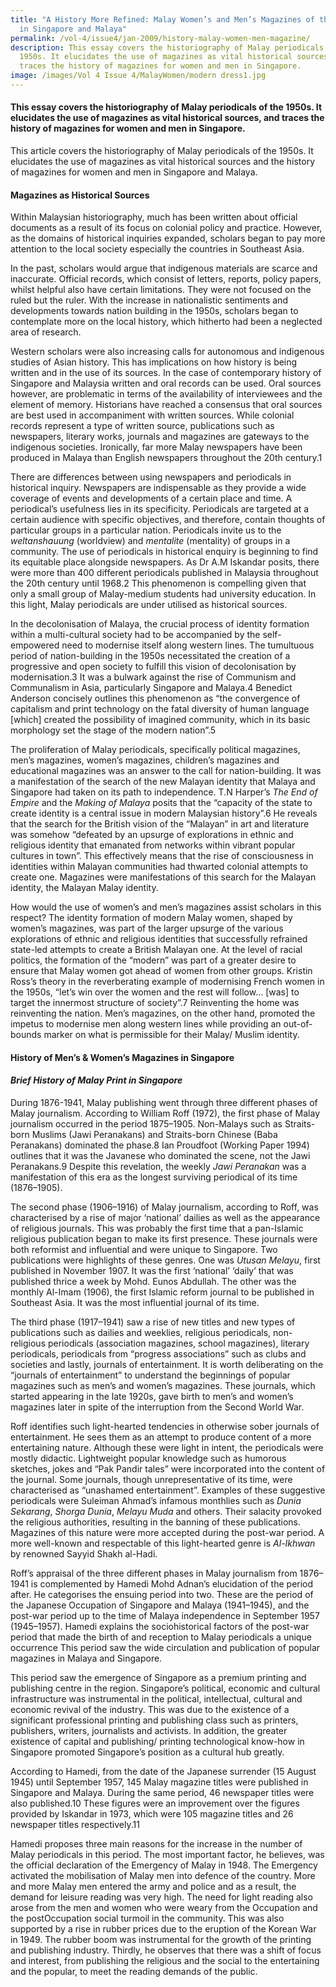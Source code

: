 ```yaml
---
title: "A History More Refined: Malay Women’s and Men’s Magazines of the 1950s
  in Singapore and Malaya"
permalink: /vol-4/issue4/jan-2009/history-malay-women-men-magazine/
description: This essay covers the historiography of Malay periodicals of the
  1950s. It elucidates the use of magazines as vital historical sources, and
  traces the history of magazines for women and men in Singapore.
image: /images/Vol 4 Issue 4/MalayWomen/modern dress1.jpg
---
```

####  This essay covers the historiography of Malay periodicals of the 1950s. It elucidates the use of magazines as vital historical sources, and traces the history of magazines for women and men in Singapore.

This article covers the historiography of Malay periodicals of the 1950s. It elucidates the use of magazines as vital historical sources and the history of magazines for women and men in Singapore and Malaya.

#### **Magazines as Historical Sources**

Within Malaysian historiography, much has been written about official documents as a result of its focus on colonial policy and practice. However, as the domains of historical inquiries expanded, scholars began to pay more attention to the local society especially the countries in Southeast Asia.

In the past, scholars would argue that indigenous materials are scarce and inaccurate. Official records, which consist of letters, reports, policy papers, whilst helpful also have certain limitations. They were not focused on the ruled but the ruler. With the increase in nationalistic sentiments and developments towards nation building in the 1950s, scholars began to contemplate more on the local history, which hitherto had been a neglected area of research.

Western scholars were also increasing calls for autonomous and indigenous studies of Asian history. This has implications on how history is being written and in the use of its sources. In the case of contemporary history of Singapore and Malaysia written and oral records can be used. Oral sources however, are problematic in terms of the availability of interviewees and the element of memory. Historians have reached a consensus that oral sources are best used in accompaniment with written sources. While colonial records represent a type of written source, publications such as newspapers, literary works, journals and magazines are gateways to the indigenous societies. Ironically, far more Malay newspapers have been produced in Malaya than English newspapers throughout the 20th century.1 

There are differences between using newspapers and periodicals in historical inquiry. Newspapers are indispensable as they provide a wide coverage of events and developments of a certain place and time. A periodical’s usefulness lies in its specificity. Periodicals are targeted at a certain audience with specific objectives, and therefore, contain thoughts of particular groups in a particular nation. Periodicals invite us to the *weltanshauung* (worldview) and *mentalite* (mentality) of groups in a community. The use of periodicals in historical enquiry is beginning to find its equitable place alongside newspapers. As Dr A.M Iskandar posits, there were more than 400 different periodicals published in Malaysia throughout the 20th century until 1968.2  This phenomenon is compelling given that only a small group of Malay-medium students had university education. In this light, Malay periodicals are under utilised as historical sources.

In the decolonisation of Malaya, the crucial process of identity formation within a multi-cultural society had to be accompanied by the self-empowered need to modernise itself along western lines. The tumultuous period of nation-building in the 1950s necessitated the creation of a progressive and open society to fulfill this vision of decolonisation by modernisation.3 It was a bulwark against the rise of Communism and Communalism in Asia, particularly Singapore and Malaya.4 Benedict Anderson concisely outlines this phenomenon as “the convergence of capitalism and print technology on the fatal diversity of human language \[which\] created the possibility of imagined community, which in its basic morphology set the stage of the modern nation”.5

The proliferation of Malay periodicals, specifically political magazines, men’s magazines, women’s magazines, children’s magazines and educational magazines was an answer to the call for nation-building. It was a manifestation of the search of the new Malayan identity that Malaya and Singapore had taken on its path to independence. T.N Harper’s *The End of Empire* and the *Making of Malaya* posits that the “capacity of the state to create identity is a central issue in modern Malaysian history”.6 He reveals that the search for the British vision of the “Malayan” in art and literature was somehow “defeated by an upsurge of explorations in ethnic and religious identity that emanated from networks within vibrant popular cultures in town”. This effectively means that the rise of consciousness in identities within Malayan communities had thwarted colonial attempts to create one. Magazines were manifestations of this search for the Malayan identity, the Malayan Malay identity.

How would the use of women’s and men’s magazines assist scholars in this respect? The identity formation of modern Malay women, shaped by women’s magazines, was part of the larger upsurge of the various explorations of ethnic and religious identities that successfully refrained state-led attempts to create a British Malayan one. At the level of racial politics, the formation of the “modern” was part of a greater desire to ensure that Malay women got ahead of women from other groups. Kristin Ross’s theory in the reverberating example of modernising French women in the 1950s, “let’s win over the women and the rest will follow… \[was\] to target the innermost structure of society”.7 Reinventing the home was reinventing the nation. Men’s magazines, on the other hand, promoted the impetus to modernise men along western lines while providing an out-of-bounds marker on what is permissible for their Malay/ Muslim identity.

#### **History of Men’s & Women’s Magazines in Singapore**

#### ***Brief History of Malay Print in Singapore***

During 1876-1941, Malay publishing went through three different phases of Malay journalism. According to William Roff (1972), the first phase of Malay journalism occurred in the period 1875–1905. Non-Malays such as Straits-born Muslims (Jawi Peranakans) and Straits-born Chinese (Baba Peranakans) dominated the phase.8 Ian Proudfoot (Working Paper 1994) outlines that it was the Javanese who dominated the scene, not the Jawi Peranakans.9 Despite this revelation, the weekly *Jawi Peranakan* was a manifestation of this era as the longest surviving periodical of its time (1876–1905).

The second phase (1906–1916) of Malay journalism, according to Roff, was characterised by a rise of major ‘national’ dailies as well as the appearance of religious journals. This was probably the first time that a pan-Islamic religious publication began to make its first presence. These journals were both reformist and influential and were unique to Singapore. Two publications were highlights of these genres. One was *Utusan Melayu*, first published in November 1907. It was the first ‘national’ ‘daily’ that was published thrice a week by Mohd. Eunos Abdullah. The other was the monthly Al-Imam (1906), the first Islamic reform journal to be published in Southeast Asia. It was the most influential journal of its time.

The third phase (1917–1941) saw a rise of new titles and new types of publications such as dailies and weeklies, religious periodicals, non-religious periodicals (association magazines, school magazines), literary periodicals, periodicals from “progress associations” such as clubs and societies and lastly, journals of entertainment. It is worth deliberating on the “journals of entertainment” to understand the beginnings of popular magazines such as men’s and women’s magazines. These journals, which started appearing in the late 1920s, gave birth to men’s and women’s magazines later in spite of the interruption from the Second World War.

Roff identifies such light-hearted tendencies in otherwise sober journals of entertainment. He sees them as an attempt to produce content of a more entertaining nature. Although these were light in intent, the periodicals were mostly didactic. Lightweight popular knowledge such as humorous sketches, jokes and “Pak Pandir tales” were incorporated into the content of the journal. Some journals, though unrepresentative of its time, were characterised as “unashamed entertainment”. Examples of these suggestive periodicals were Suleiman Ahmad’s infamous monthlies such as *Dunia Sekarang*, *Shorga Dunia*, *Melayu Muda* and others. Their salacity provoked the religious authorities, resulting in the banning of these publications. Magazines of this nature were more accepted during the post-war period. A more well-known and respectable of this light-hearted genre is *Al-Ikhwan* by renowned Sayyid Shakh al-Hadi.

Roff’s appraisal of the three different phases in Malay journalism from 1876–1941 is complemented by Hamedi Mohd Adnan’s elucidation of the period after. He categorises the ensuing period into two. These are the period of the Japanese Occupation of Singapore and Malaya (1941–1945), and the post-war period up to the time of Malaya independence in September 1957 (1945–1957). Hamedi explains the sociohistorical factors of the post-war period that made the birth of and reception to Malay periodicals a unique occurrence This period saw the wide circulation and publication of popular magazines in Malaya and Singapore.

This period saw the emergence of Singapore as a premium printing and publishing centre in the region. Singapore’s political, economic and cultural infrastructure was instrumental in the political, intellectual, cultural and economic revival of the industry. This was due to the existence of a significant professional printing and publishing class such as printers, publishers, writers, journalists and activists. In addition, the greater existence of capital and publishing/ printing technological know-how in Singapore promoted Singapore’s position as a cultural hub greatly.

According to Hamedi, from the date of the Japanese surrender (15 August 1945) until September 1957, 145 Malay magazine titles were published in Singapore and Malaya. During the same period, 46 newspaper titles were also published.10 These figures were an improvement over the figures provided by Iskandar in 1973, which were 105 magazine titles and 26 newspaper titles respectively.11

Hamedi proposes three main reasons for the increase in the number of Malay periodicals in this period. The most important factor, he believes, was the official declaration of the Emergency of Malay in 1948. The Emergency activated the mobilisation of Malay men into defence of the country. More and more Malay men entered the army and police and as a result, the demand for leisure reading was very high. The need for light reading also arose from the men and women who were weary from the Occupation and the postOccupation social turmoil in the community. This was also supported by a rise in rubber prices due to the eruption of the Korean War in 1949. The rubber boom was instrumental for the growth of the printing and publishing industry. Thirdly, he observes that there was a shift of focus and interest, from publishing the religious and the social to the entertaining and the popular, to meet the reading demands of the public.






